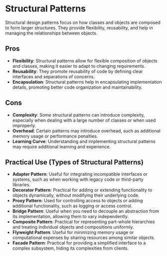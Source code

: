 # Structural Patterns 

Structural design patterns focus on how classes and objects are composed to form larger structures. They provide flexibility, reusability, and help in managing the relationships between objects.

## Pros

- **Flexibility**: Structural patterns allow for flexible composition of objects and classes, making it easier to adapt to changing requirements.
- **Reusability**: They promote reusability of code by defining clear interfaces and separations of concerns.
- **Encapsulation**: Structural patterns help in encapsulating implementation details, promoting better code organization and maintainability.

## Cons

- **Complexity**: Some structural patterns can introduce complexity, especially when dealing with a large number of classes or when used improperly.
- **Overhead**: Certain patterns may introduce overhead, such as additional memory usage or performance penalties.
- **Learning Curve**: Understanding and implementing structural patterns may require additional learning and experience.

## Practical Use (Types of Structural Patterns)

- **Adapter Pattern**: Useful for integrating incompatible interfaces or systems, such as when working with legacy code or third-party libraries.
- **Decorator Pattern**: Practical for adding or extending functionality to objects dynamically, without modifying their underlying code.
- **Proxy Pattern**: Used for controlling access to objects or adding additional functionality, such as logging or access control.
- **Bridge Pattern**: Useful when you need to decouple an abstraction from its implementation, allowing them to vary independently.
- **Composite Pattern**: Practical for representing part-whole hierarchies and treating individual objects and compositions uniformly.
- **Flyweight Pattern**: Useful for minimizing memory usage or computational expenses by sharing resources among similar objects.
- **Facade Pattern**: Practical for providing a simplified interface to a complex subsystem, hiding its complexities from clients.

